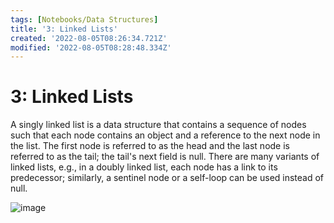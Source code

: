 ```yaml
---
tags: [Notebooks/Data Structures]
title: '3: Linked Lists'
created: '2022-08-05T08:26:34.721Z'
modified: '2022-08-05T08:28:48.334Z'
---
```


# 3: Linked Lists

A singly linked list is a data structure that contains a sequence of nodes such that each node contains an object and a reference to the next node in the list. The first node is referred to as the head and the last node is referred to as the tail; the tail's next field is null. There are many variants of linked lists, e.g., in a doubly linked list, each node has a link to its predecessor; similarly, a sentinel node or a self-loop can be used instead of null. 

![image](https://user-images.githubusercontent.com/68677613/183042062-f075dd24-f634-4627-8c5e-7b23cc24526c.png)

